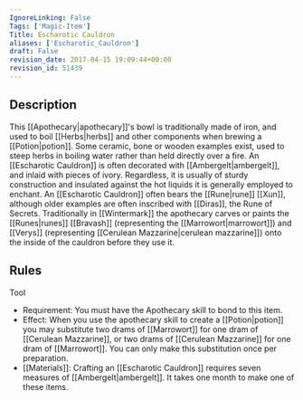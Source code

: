 ```yaml
---
IgnoreLinking: False
Tags: ['Magic-Item']
Title: Escharotic Cauldron
aliases: ['Escharotic_Cauldron']
draft: False
revision_date: 2017-04-15 19:09:44+00:00
revision_id: 51439
---
```


## Description
This [[Apothecary|apothecary]]'s bowl is traditionally made of iron, and used to boil [[Herbs|herbs]] and other components when brewing a [[Potion|potion]]. Some ceramic, bone or wooden examples exist, used to steep herbs in boiling water rather than held directly over a fire. An [[Escharotic Cauldron]] is often decorated with [[Ambergelt|ambergelt]], and inlaid with pieces of ivory. Regardless, it is usually of sturdy construction and insulated against the hot liquids it is generally employed to enchant.
An [[Escharotic Cauldron]] often bears the [[Rune|rune]] [[Xun]], although older examples are often inscribed with [[Diras]], the Rune of Secrets. Traditionally in [[Wintermark]] the apothecary carves or paints the [[Runes|runes]] [[Bravash]] (representing the [[Marrowort|marrowort]]) and [[Verys]] (representing [[Cerulean Mazzarine|cerulean mazzarine]]) onto the inside of the cauldron before they use it.
## Rules
Tool
* Requirement: You must have the Apothecary skill to bond to this item.
* Effect: When you use the apothecary skill to create a [[Potion|potion]] you may substitute two drams of [[Marrowort]] for one dram of [[Cerulean Mazzarine]], or two drams of [[Cerulean Mazzarine]] for one dram of [[Marrowort]]. You can only make this substitution once per preparation.
* [[Materials]]: Crafting an [[Escharotic Cauldron]] requires seven measures of [[Ambergelt|ambergelt]]. It takes one month to make one of these items.